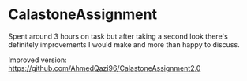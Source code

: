 # CalastoneAssignment
Spent around 3 hours on task but after taking a second look there's definitely improvements I would make and more than happy to discuss.

Improved version: https://github.com/AhmedQazi96/CalastoneAssignment2.0
